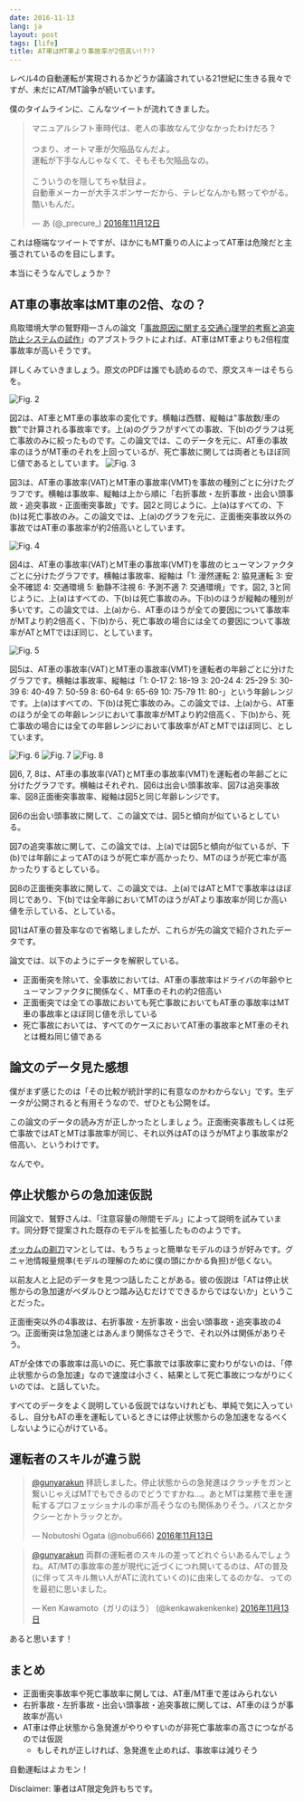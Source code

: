 ```yaml
---
date: 2016-11-13
lang: ja
layout: post
tags: [life]
title: AT車はMT車より事故率が2倍高い!?!?
---
```

レベル4の自動運転が実現されるかどうか議論されている21世紀に生きる我々ですが、未だにAT/MT論争が続いています。

僕のタイムラインに、こんなツイートが流れてきました。

<blockquote class="twitter-tweet" data-lang="ja"><p lang="ja" dir="ltr">マニュアルシフト車時代は、老人の事故なんて少なかったわけだろ？<br><br>つまり、オートマ車が欠陥品なんだよ。<br>運転が下手なんじゃなくて、そもそも欠陥品なの。<br><br>こういうのを隠してちゃ駄目よ。<br>自動車メーカーが大手スポンサーだから、テレビなんかも黙ってやがる。酷いもんだ。</p>&mdash; あ (@_precure_) <a href="https://twitter.com/_precure_/status/797510872381857792">2016年11月12日</a></blockquote>
<script async src="//platform.twitter.com/widgets.js" charset="utf-8"></script>

これは極端なツイートですが、ほかにもMT乗りの人によってAT車は危険だと主張されているのを目にします。

本当にそうなんでしょうか？

## AT車の事故率はMT車の2倍、なの？

鳥取環境大学の鷲野翔一さんの論文「[事故原因に関する交通心理学的考察と追突防止システムの試作](http://id.nii.ac.jp/1001/00045708/)」のアブストラクトによれば、AT車はMT車よりも2倍程度事故率が高いそうです。

詳しくみていきましょう。原文のPDFは誰でも読めるので、原文スキーはそちらを。

![Fig. 2](/assets/images/entry/2016-11-13/fig2.png)

図2は、AT車とMT車の事故率の変化です。横軸は西暦、縦軸は"事故数/車の数"で計算される事故率です。上(a)のグラフがすべての事故、下(b)のグラフは死亡事故のみに絞ったものです。この論文では、このデータを元に、AT車の事故率のほうがMT車のそれを上回っているが、死亡事故に関しては両者ともほぼ同じ値であるとしています。
![Fig. 3](/assets/images/entry/2016-11-13/fig3.png)

図3は、AT車の事故率(VAT)とMT車の事故率(VMT)を事故の種別ごとに分けたグラフです。横軸は事故率、縦軸は上から順に「右折事故・左折事故・出会い頭事故・追突事故・正面衝突事故」です。図2と同じように、上(a)はすべての、下(b)は死亡事故のみ。この論文では、上(a)のグラフを元に、正面衝突事故以外の事故ではAT車の事故率が約2倍高いとしています。

![Fig. 4](/assets/images/entry/2016-11-13/fig4.png)

図4は、AT車の事故率(VAT)とMT車の事故率(VMT)を事故のヒューマンファクタごとに分けたグラフです。横軸は事故率、縦軸は「1: 漫然運転 2: 脇見運転 3: 安全不確認 4: 交通環境 5: 動静不注視 6: 予測不適 7: 交通環境」です。図2, 3と同じように、上(a)はすべての、下(b)は死亡事故のみ。下(b)のほうが縦軸の種別が多いです。この論文では、上(a)から、AT車のほうが全ての要因について事故率がMTより約2倍高く、下(b)から、死亡事故の場合には全ての要因について事故率がATとMTでほぼ同じ、としています。

![Fig. 5](/assets/images/entry/2016-11-13/fig5.png)

図5は、AT車の事故率(VAT)とMT車の事故率(VMT)を運転者の年齢ごとに分けたグラフです。横軸は事故率、縦軸は「1: 0-17 2: 18-19 3: 20-24 4: 25-29 5: 30-39 6: 40-49 7: 50-59 8: 60-64 9: 65-69 10: 75-79 11: 80-」という年齢レンジです。上(a)はすべての、下(b)は死亡事故のみ。この論文では、上(a)から、AT車のほうが全ての年齢レンジにおいて事故率がMTより約2倍高く、下(b)から、死亡事故の場合には全ての年齢レンジにおいて事故率がATとMTでほぼ同じ、としています。

![Fig. 6](/assets/images/entry/2016-11-13/fig6.png)
![Fig. 7](/assets/images/entry/2016-11-13/fig7.png)
![Fig. 8](/assets/images/entry/2016-11-13/fig8.png)

図6, 7, 8は、AT車の事故率(VAT)とMT車の事故率(VMT)を運転者の年齢ごとに分けたグラフです。横軸はそれぞれ、図6は出会い頭事故率、図7は追突事故率、図8正面衝突事故率、縦軸は図5と同じ年齢レンジです。

図6の出会い頭事故に関して、この論文では、図5と傾向が似ているとしている。

図7の追突事故に関して、この論文では、上(a)では図5と傾向が似ているが、下(b)では年齢によってATのほうが死亡率が高かったり、MTのほうが死亡率が高かったりするとしている。

図8の正面衝突事故に関して、この論文では、上(a)ではATとMTで事故率はほぼ同じであり、下(b)では全年齢においてMTのほうがATより事故率が同じか高い値を示している、としている。

図1はAT車の普及率なので省略しましたが、これらが先の論文で紹介されたデータです。

論文では、以下のようにデータを解釈している。

- 正面衝突を除いて、全事故においては、AT車の事故率はドライバの年齢やヒューマンファクタに関係なく、MT車のそれの約2倍高い
- 正面衝突では全ての事故においても死亡事故においてもAT車の事故率はMT車の事故率とほぼ同じ値を示している
- 死亡事故においては、すべてのケースにおいてAT車の事故率とMT車のそれとは概ね同じ値である

## 論文のデータ見た感想

僕がまず感じたのは「その比較が統計学的に有意なのかわからない」です。生データが公開されると有用そうなので、ぜひとも公開をば。

この論文のデータの読み方が正しかったとしましょう。正面衝突事故もしくは死亡事故ではATとMTは事故率が同じ、それ以外はATのほうがMTより事故率が2倍高い、というわけです。

なんでや。

## 停止状態からの急加速仮説

同論文で、鷲野さんは、「注意容量の隙間モデル」によって説明を試みています。同分野で提案された既存のモデルを拡張したもののようです。

[オッカムの剃刀](https://ja.wikipedia.org/wiki/%E3%82%AA%E3%83%83%E3%82%AB%E3%83%A0%E3%81%AE%E5%89%83%E5%88%80)マンとしては、もうちょっと簡単なモデルのほうが好みです。グニャ池情報量規準(モデルの理解のために僕の頭にかかる負担)が低くない。

以前友人と上記のデータを見つつ話したことがある。彼の仮説は「ATは停止状態からの急加速がペダルひとつ踏み込むだけでできるからではないか」ということだった。

正面衝突以外の4事故は、右折事故・左折事故・出会い頭事故・追突事故の4つ。正面衝突は急加速とはあんまり関係なさそうで、それ以外は関係がありそう。

ATが全体での事故率は高いのに、死亡事故では事故率に変わりがないのは、「停止状態からの急加速」なので速度は小さく、結果として死亡事故につながりにくいのでは、と話していた。

すべてのデータをよく説明している仮説ではないけれども、単純で気に入っているし、自分もATの車を運転しているときには停止状態からの急加速をなるべくしないように心がけている。

## 運転者のスキルが違う説

<blockquote class="twitter-tweet" data-lang="ja"><p lang="ja" dir="ltr"><a href="https://twitter.com/gunyarakun">@gunyarakun</a> 拝読しました。停止状態からの急発進はクラッチをガンと繋いじゃえばMTでもできるのでどうですかね…。あとMTは業務で車を運転するプロフェッショナルの率が高そうなのも関係ありそう。バスとかタクシーとかトラックとか。</p>&mdash; Nobutoshi Ogata (@nobu666) <a href="https://twitter.com/nobu666/status/797770748945317888">2016年11月13日</a></blockquote>
<script async src="//platform.twitter.com/widgets.js" charset="utf-8"></script>

<blockquote class="twitter-tweet" data-lang="ja"><p lang="ja" dir="ltr"><a href="https://twitter.com/gunyarakun">@gunyarakun</a> 両群の運転者のスキルの差ってどれぐらいあるんでしょうね。AT/MTの事故率の差が現代に近づくにつれ開いてるのは、ATの普及(に伴ってスキル無い人がATに流れていくの)に由来してるのかな、ってのを最初に思いました。</p>&mdash; Ken Kawamoto（ガリのほう） (@kenkawakenkenke) <a href="https://twitter.com/kenkawakenkenke/status/797773573632856064">2016年11月13日</a></blockquote>
<script async src="//platform.twitter.com/widgets.js" charset="utf-8"></script>

あると思います！

## まとめ

- 正面衝突事故率や死亡事故率に関しては、AT車/MT車で差はみられない
- 右折事故・左折事故・出会い頭事故・追突事故に関しては、AT車のほうが事故率が高い
- AT車は停止状態から急発進がやりやすいのが非死亡事故率の高さにつながるのでは仮説
    - もしそれが正しければ、急発進を止めれば、事故率は減りそう

自動運転はよカモン！

Disclaimer: 筆者はAT限定免許もちです。
